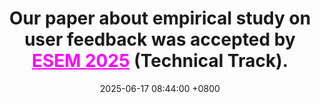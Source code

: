 ---
title: >-
    Our paper about <b>empirical study on user feedback</b> was accepted by <a href="https://conf.researchr.org/home/esem-2025" style="color: #ff00fc;">ESEM 2025</a> (Technical Track).
date: 2025-06-17 08:44:00 +0800
---